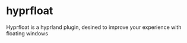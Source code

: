 # hyprfloat

Hyprfloat is a hyprland plugin, desined to improve your experience with floating windows 
